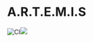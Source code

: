 # A.R.T.E.M.I.S

![CI](https://github.com/Apprentice-Alchemist/A.R.T.E.M.I.S/workflows/CI/badge.svg)[![](https://img.shields.io/discord/693529343556845721.svg?logo=discord)](https://discord.gg/bZka54G)

